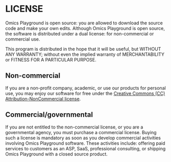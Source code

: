 # LICENSE 

Omics Playground is open source: you are allowed to download the
source code and make your own edits. Although Omics Playground is open
source, the software is distributed under a dual license: for
non-commercial or commercial use.

This program is distributed in the hope that it will be useful, but
WITHOUT ANY WARRANTY; without even the implied warranty of
MERCHANTABILITY or FITNESS FOR A PARTICULAR PURPOSE. 

## Non-commercial

If you are a non-profit company, academic, or use our products for 
personal use, you may enjoy our software for free under the 
[Creative Commons (CC) Attribution-NonCommercial license](https://creativecommons.org).


## Commercial/governmental

If you are not entitled to the non-commercial license, or you are a
governmental agency, you must purchase a commercial license. Buying
such a license is mandatory as soon as you develop commercial
activities involving Omics Playground software. These activities
include: offering paid services to customers as an ASP, SaaS,
professional consulting, or shipping Omics Playground with a closed
source product.


